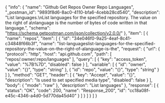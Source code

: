 {
  "info": {
    "name": "Github Get Repos Owner Repo Languages",
    "_postman_id": "9893f8d6-8ac0-4110-bfa6-4cebb28cd540",
    "description": "List languages.\nList languages for the specified repository. The value on the right of a\nlanguage is the number of bytes of code written in that language.",
    "schema": "https://schema.getpostman.com/json/collection/v2.0.0/"
  },
  "item": [
    {
      "name": "repos",
      "item": [
        {
          "id": "34e046f0-9a25-4eaf-8c41-c34848f66b3f",
          "name": "list-languageslist-languages-for-the-specified-repository-the-value-on-the-right-of-alanguage-is-the",
          "request": {
            "url": {
              "protocol": "http",
              "host": "api.github.com",
              "path": [
                "repos/:owner/:repo/languages"
              ],
              "query": [
                {
                  "key": "access_token",
                  "value": "%7B%7D",
                  "disabled": false
                }
              ],
              "variable": [
                {
                  "id": "owner",
                  "value": "{}",
                  "type": "string"
                },
                {
                  "id": "repo",
                  "value": "{}",
                  "type": "string"
                }
              ]
            },
            "method": "GET",
            "header": [
              {
                "key": "Accept",
                "value": "{}",
                "description": "Is used to set specified media type",
                "disabled": false
              }
            ],
            "body": {
              "mode": "raw"
            },
            "description": "List languages"
          },
          "response": [
            {
              "status": "OK",
              "code": 200,
              "name": "Response_200",
              "id": "cc18a08f-e45c-4346-a4d0-5d770da45d40"
            }
          ]
        }
      ]
    }
  ]
}